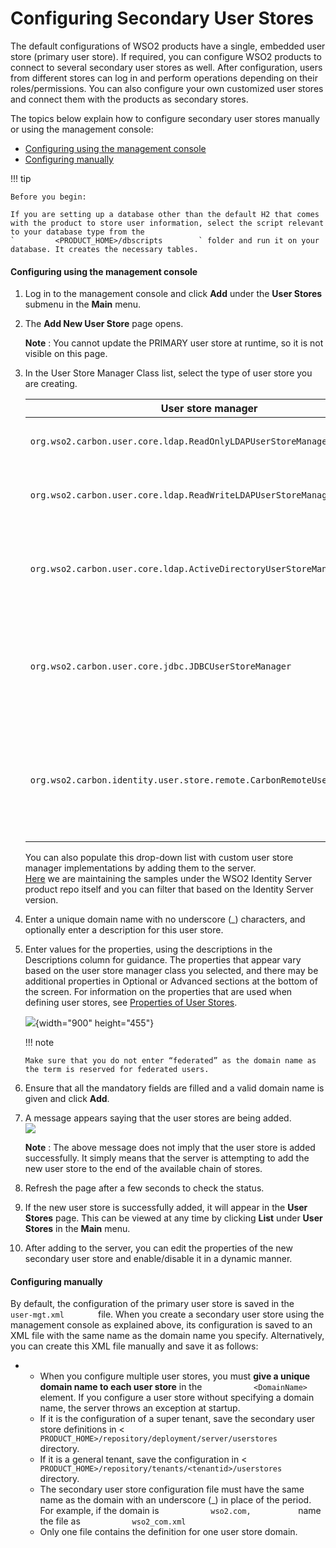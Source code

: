 # Configuring Secondary User Stores

The default configurations of WSO2 products have a single, embedded user
store (primary user store). If required, you can configure WSO2 products
to connect to several secondary user stores as well. After
configuration, users from different stores can log in and perform
operations depending on their roles/permissions. You can also configure
your own customized user stores and connect them with the products as
secondary stores.

The topics below explain how to configure secondary user stores manually
or using the management console:

-   [Configuring using the management
    console](#ConfiguringSecondaryUserStores-Configuringusingthemanagementconsole)
-   [Configuring
    manually](#ConfiguringSecondaryUserStores-Configuringmanually)

!!! tip
    
    Before you begin:
    
    If you are setting up a database other than the default H2 that comes
    with the product to store user information, select the script relevant
    to your database type from the
    `         <PRODUCT_HOME>/dbscripts        ` folder and run it on your
    database. It creates the necessary tables.
    

#### Configuring using the management console

1.  Log in to the management console and click **Add** under the **User
    Stores** submenu in the **Main** menu.
2.  The **Add New User Store** page opens.

    **Note** : You cannot update the PRIMARY user store at runtime, so
    it is not visible on this page.

3.  In the User Store Manager Class list, select the type of user store
    you are creating.

    <table>
    <thead>
    <tr class="header">
    <th>User store manager</th>
    <th>Description</th>
    </tr>
    </thead>
    <tbody>
    <tr class="odd">
    <td><pre><code>org.wso2.carbon.user.core.ldap.ReadOnlyLDAPUserStoreManager</code></pre></td>
    <td><p>Use <code>                ReadOnlyLDAPUserStoreManager               </code> to do read-only operations for LDAP user stores.</p></td>
    </tr>
    <tr class="even">
    <td><code>               org.wso2.carbon.user.core.ldap.ReadWriteLDAPUserStoreManager              </code></td>
    <td><p>Use <code>                ReadWriteLDAPUserStoreManager               </code> for LDAP user stores to do both read and write operations.</p></td>
    </tr>
    <tr class="odd">
    <td><pre><code>org.wso2.carbon.user.core.ldap.ActiveDirectoryUserStoreManager</code></pre></td>
    <td><p>Use <code>                ActiveDirectoryUserStoreManager               </code> to configure an Active Directory Domain Service (AD DS) or Active Directory Lightweight Directory Service (AD LDS). This can be used <strong>only</strong> for read/write operations. If you need to use AD as read-only, you must use <code>                org.wso2.carbon.user.core.ldap.ReadOnlyLDAPUserStoreManager               </code> .</p></td>
    </tr>
    <tr class="even">
    <td><pre><code>org.wso2.carbon.user.core.jdbc.JDBCUserStoreManager</code></pre></td>
    <td><p>Use <code>                JDBCUserStoreManager               </code> for JDBC user stores. The JDBC user store can be configured for read-only mode or read/write mode using the following property: <code>                &lt;Property name="ReadOnly"&gt;false/true&lt;/Property&gt;               </code> .</p></td>
    </tr>
    <tr class="odd">
    <td><code>               org.wso2.carbon.identity.user.store.remote.CarbonRemoteUserStoreManger              </code></td>
    <td><div class="content-wrapper">
    <p>Use <code>                 CarbonRemoteUserStoreManager                </code> to configure another WSO2 product based on WSO2 Carbon as the user store manager.</p>
    !!! note
        <p><strong>Note</strong> : Any secondary user stores that are configured to the WSO2 product are not supported. However, the primary user store of the WSO2 product you point to works as expected.</p>
    </div></td>
    </tr>
    </tbody>
    </table>

    You can also populate this drop-down list with custom user store
    manager implementations by adding them to the server.  
    [Here](https://github.com/wso2/product-is/tree/v5.1.0/modules/samples/user-mgt/sample-custome-user-store-manager)
    we are maintaining the samples under the WSO2 Identity Server
    product repo itself and you can filter that based on the Identity
    Server version.

4.  Enter a unique domain name with no underscore (\_) characters, and
    optionally enter a description for this user store.

5.  Enter values for the properties, using the descriptions in the
    Descriptions column for guidance. The properties that appear vary
    based on the user store manager class you selected, and there may be
    additional properties in Optional or Advanced sections at the bottom
    of the screen. For information on the properties that are used when
    defining user stores, see [Properties of User
    Stores](_Working_with_Properties_of_User_Stores_).

    ![](attachments/53125491/72424354.png){width="900" height="455"}

    !!! note
    
        Make sure that you do not enter “federated” as the domain name as
        the term is reserved for federated users.
    

6.  Ensure that all the mandatory fields are filled and a valid domain
    name is given and click **Add**.

7.  A message appears saying that the user stores are being added.  
    ![](attachments/31130739/31359112.png)

    **Note** : The above message does not imply that the user store is
    added successfully. It simply means that the server is attempting to
    add the new user store to the end of the available chain of stores.

8.  Refresh the page after a few seconds to check the status.

9.  If the new user store is successfully added, it will appear in the
    **User Stores** page. This can be viewed at any time by clicking
    **List** under **User Stores** in the **Main** menu.

10. After adding to the server, you can edit the properties of the new
    secondary user store and enable/disable it in a dynamic manner.

#### Configuring manually

By default, the configuration of the primary user store is saved in the
`         user-mgt.xml        ` file. When you create a secondary user
store using the management console as explained above, its configuration
is saved to an XML file with the same name as the domain name you
specify. Alternatively, you can create this XML file manually and save
it as follows:

-   -   When you configure multiple user stores, you must **give a
        unique domain name to each user store** in the
        `            <DomainName>           ` element. If you configure
        a user store without specifying a domain name, the server throws
        an exception at startup.
    -   If it is the configuration of a super tenant, save the secondary
        user store definitions in \<
        `            PRODUCT_HOME>/repository/deployment/server/userstores           `
        directory.
    -   If it is a general tenant, save the configuration in \<
        `            PRODUCT_HOME>/repository/tenants/<tenantid>/userstores           `
        directory.
    -   The secondary user store configuration file must have the same
        name as the domain with an underscore (\_) in place of the
        period. For example, if the domain is
        `            wso2.com,           ` name the file as
        `            wso2_com.xml           `
    -   Only one file contains the definition for one user store domain.
